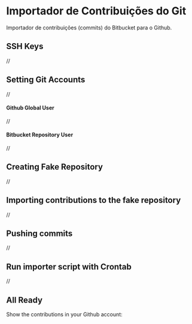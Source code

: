 # Importador de Contribuições do Git
Importador de contribuições (commits) do Bitbucket para o Github.

## SSH Keys
//

## Setting Git Accounts
//

#### Github Global User
//

#### Bitbucket Repository User
//

## Creating Fake Repository
//

## Importing contributions to the fake repository
//

## Pushing commits
//

## Run importer script with Crontab
//

## All Ready

Show the contributions in your Github account:
<img src="">
